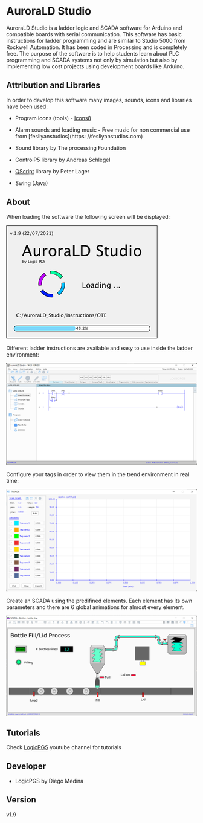 # AuroraLD Studio
AuroraLD Studio is a ladder logic and SCADA software for Arduino and compatible boards with serial communication. This software has basic instructions for ladder programming and are similar to Studio 5000 from Rockwell Automation. It has been coded in Processing and is completely free. The purpose of the software is to help students learn about PLC programming and SCADA systems not only by simulation but also by implementing low cost projects using development boards like Arduino.

## Attribution and Libraries
In order to develop this software many images, sounds, icons and libraries have been used:

* Program icons (tools) - [Icons8](https://icons8.com)
 
* Alarm sounds and loading music - Free music for non commercial use from [fesliyanstudios](https: //fesliyanstudios.com)
 
* Sound library by The processing Foundation
 
* ControlP5 library by Andreas Schlegel
 
* [QScript](http://www.lagers.org.uk/qscript/) library by Peter Lager
 
* Swing (Java)

## About
When loading the software the following screen will be displayed:

![loading_screen](Images/loading_screen.png)

Different ladder instructions are available and easy to use inside the ladder environment:

![Ladder](Images/main_software2.png)

Configure your tags in order to view them in the trend environment in real time:

![Trends](Images/trends.png)

Create an SCADA using the predifined elements. Each element has its own parameters and there are 6 global animations for almost every element.

![Scada](Images/scada.png)
 
## Tutorials
Check [LogicPGS](https://www.youtube.com/channel/UCBwRfFjgCiSxVayGX6VGDiw) youtube channel for tutorials

## Developer
* LogicPGS by Diego Medina

## Version
v1.9
